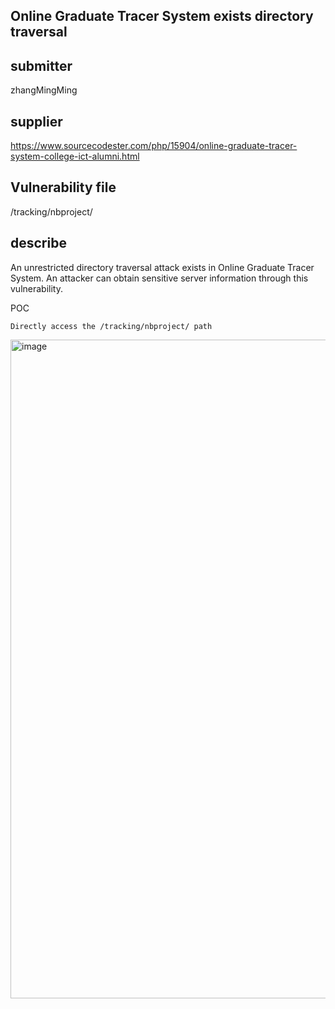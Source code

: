 ## Online Graduate Tracer System exists directory traversal

## submitter
zhangMingMing

## supplier
https://www.sourcecodester.com/php/15904/online-graduate-tracer-system-college-ict-alumni.html

## Vulnerability file
/tracking/nbproject/

## describe
An unrestricted directory traversal attack exists in Online Graduate Tracer System. An attacker can obtain sensitive server information through this vulnerability.

POC
```
Directly access the /tracking/nbproject/ path
```

<img width="1054" alt="image" src="https://github.com/user-attachments/assets/9592ac36-5564-41ea-a3ea-5095621b542d">








